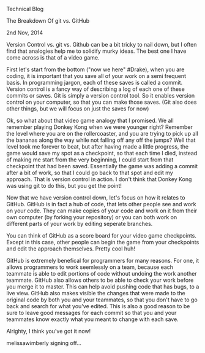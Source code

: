Technical Blog

The Breakdown Of git vs. GitHub

2nd Nov, 2014

Version Control vs. git vs. Github can be a bit tricky to nail down, but I often find that analogies help me to solidify murky ideas. The best one I have come across is that of a video game. 

First let's start from the bottom ("now we here" #Drake), when you are coding, it is important that you save all of your work on a semi frequent basis. In programming jargon, each of these saves is called a commit. Version control is a fancy way of describing a log of each one of these commits or saves. Git is simply a version control tool. So it enables version control on your computer, so that you can make those saves. (Git also does other things, but we will focus on just the saves for now) 

Ok, so what about that video game analogy that I promised. We all remember playing Donkey Kong when we were younger right? Remember the level where you are on the rollercoaster, and you are trying to pick up all the bananas along the way while not falling off any off the jumps? Well that level took me forever to beat, but after having made a little progress, the game would save my spot as a checkpoint, so that each time I died, instead of making me start from the very beginning, I could start from that checkpoint that had been saved. Essentially the game was adding a commit after a bit of work, so that I could go back to that spot and edit my approach. That is version control in action. I don't think that Donkey Kong was using git to do this, but you get the point!


Now that we have version control down, let's focus on how it relates to GitHub. GitHub is in fact a hub of code, that lets other people see and work on your code. They can make copies of your code and work on it from their own computer (by forking your repository) or you can both work on different parts of your work by editing seperate branches. 


You can think of GitHub as a score board for your video game checkpoints. Except in this case, other people can begin the game from your checkpoints and edit the approach themselves. Pretty cool huh! 

GitHub is extremely benefical for programmers for many reasons. For one, it allows programmers to work seemlessly on a team, because each teammate is able to edit portions of code without undoing the work another teammate. GitHub also allows others to be able to check your work before you merge it to master. This can help avoid pushing code that has bugs, to a live view. GitHub also makes visible the changes that were made to the original code by both you and your teammates, so that you don't have to go back and search for what you've edited. This is also a good reason to be sure to leave good messages for each commit so that you and your teammates know exactly what you meant to change with each save. 


Alrighty, I think you've got it now!

melissawimberly signing off...